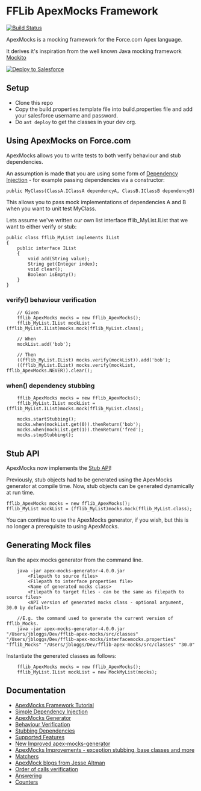# FFLib ApexMocks Framework

[![Build Status](https://travis-ci.org/financialforcedev/fflib-apex-mocks.svg)](https://travis-ci.org/financialforcedev/fflib-apex-mocks)

ApexMocks is a mocking framework for the Force.com Apex language. 

It derives it's inspiration from the well known Java mocking framework [Mockito](https://code.google.com/p/mockito/)

<a href="https://githubsfdeploy.herokuapp.com?owner=financialforcedev&repo=fflib-apex-mocks">
  <img alt="Deploy to Salesforce"
       src="https://raw.githubusercontent.com/afawcett/githubsfdeploy/master/src/main/webapp/resources/img/deploy.png">
</a>

## Setup
- Clone this repo
- Copy the build.properties.template file into build.properties file and add your salesforce username and password.
- Do `ant deploy` to get the classes in your dev org.

## Using ApexMocks on Force.com

ApexMocks allows you to write tests to both verify behaviour and stub dependencies.

An assumption is made that you are using some form of [Dependency Injection](http://en.wikipedia.org/wiki/Dependency_injection) - for example passing dependencies via a constructor:

	public MyClass(ClassA.IClassA dependencyA, ClassB.IClassB dependencyB)

This allows you to pass mock implementations of dependencies A and B when you want to unit test MyClass.

Lets assume we've written our own list interface fflib_MyList.IList that we want to either verify or stub:

	public class fflib_MyList implements IList
	{
		public interface IList
		{
			void add(String value);
			String get(Integer index);
			void clear();
			Boolean isEmpty();
		}
	}

### verify() behaviour verification

		// Given
		fflib_ApexMocks mocks = new fflib_ApexMocks();
		fflib_MyList.IList mockList = (fflib_MyList.IList)mocks.mock(fflib_MyList.class);

		// When
		mockList.add('bob');

		// Then
		((fflib_MyList.IList) mocks.verify(mockList)).add('bob');
		((fflib_MyList.IList) mocks.verify(mockList, fflib_ApexMocks.NEVER)).clear();

### when() dependency stubbing

		fflib_ApexMocks mocks = new fflib_ApexMocks();
		fflib_MyList.IList mockList = (fflib_MyList.IList)mocks.mock(fflib_MyList.class);

		mocks.startStubbing();
		mocks.when(mockList.get(0)).thenReturn('bob');
		mocks.when(mockList.get(1)).thenReturn('fred');
		mocks.stopStubbing();

## Stub API
ApexMocks now implements the [Stub API](https://developer.salesforce.com/docs/atlas.en-us.apexcode.meta/apexcode/apex_testing_stub_api.htm)!

Previously, stub objects had to be generated using the ApexMocks generator at compile time.
Now, stub objects can be generated dynamically at run time.

	fflib_ApexMocks mocks = new fflib_ApexMocks();
	fflib_MyList mockList = (fflib_MyList)mocks.mock(fflib_MyList.class);

You can continue to use the ApexMocks generator, if you wish, but this is no longer a prerequisite to using ApexMocks.

## Generating Mock files

Run the apex mocks generator from the command line.

		java -jar apex-mocks-generator-4.0.0.jar
			<Filepath to source files>
			<Filepath to interface properties file>
			<Name of generated mocks class>
			<Filepath to target files - can be the same as filepath to source files>
			<API version of generated mocks class - optional argument, 30.0 by default>

		//E.g. the command used to generate the current version of fflib_Mocks.
		java -jar apex-mocks-generator-4.0.0.jar "/Users/jbloggs/Dev/fflib-apex-mocks/src/classes" "/Users/jbloggs/Dev/fflib-apex-mocks/interfacemocks.properties" "fflib_Mocks" "/Users/jbloggs/Dev/fflib-apex-mocks/src/classes" "30.0"


Instantiate the generated classes as follows:

		fflib_ApexMocks mocks = new fflib_ApexMocks();
		fflib_MyList.IList mockList = new MockMyList(mocks);

## Documentation

* [ApexMocks Framework Tutorial](http://code4cloud.wordpress.com/2014/05/06/apexmocks-framework-tutorial/)
* [Simple Dependency Injection](http://code4cloud.wordpress.com/2014/05/09/simple-dependency-injection/)
* [ApexMocks Generator](http://code4cloud.wordpress.com/2014/05/15/using-apex-mocks-generator-to-create-mock-class-definitions/)
* [Behaviour Verification](http://code4cloud.wordpress.com/2014/05/15/writing-behaviour-verification-unit-tests/)
* [Stubbing Dependencies](http://code4cloud.wordpress.com/2014/05/15/stubbing-dependencies-in-a-unit-test/)
* [Supported Features](http://code4cloud.wordpress.com/2014/05/15/apexmocks-supported-features/)
* [New Improved apex-mocks-generator](http://code4cloud.wordpress.com/2014/06/27/new-improved-apex-mocks-generator/)
* [ApexMocks Improvements - exception stubbing, base classes and more](http://code4cloud.wordpress.com/2014/11/05/apexmocks-improvements-exception-stubbing-inner-interfaces-and-mock-base-classes/)
* [Matchers](http://superdupercode.blogspot.co.uk/2016/03/apex-mocks-matchers.html)
* [ApexMock blogs from Jesse Altman](http://jessealtman.com/tag/apexmocks/)
* [Order of calls verification](https://xonoxforce.wordpress.com/2017/03/26/inorder-verify/)
* [Answering](https://xonoxforce.wordpress.com/2017/03/31/answering-with-apex-mocks/)
* [Counters](https://xonoxforce.wordpress.com/2017/04/01/counters-in-apex-mocks-verifications/)
